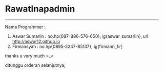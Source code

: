 # RawatInapadmin

----------------------------------------------------
Nama Programmer : 
1. Aswar Sumarlin : no.hp{087-886-576-650}, ig{aswar_sumarlin}, url  http://aswar12.github.io
2. Firmansyah     : no.hp{0895-3247-85137}, ig{firmann_fir}

thanks u very much >_<

ditunggu orderan selanjutnya;